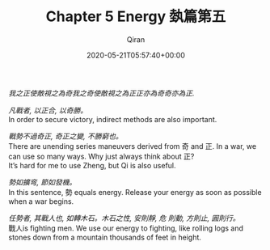 ﻿---
title: Chapter 5 Energy 埶篇第五
author: Qiran
type: post
date: 2020-05-21T05:57:40+00:00
aliases: ["/chapter-5-energy-埶篇第五/"]
categories:
  - "Sun Tzu's The Art of War"

---
_我之正使敵視之為奇我之奇使敵視之為正正亦為奇奇亦為正._

_凡戰者, 以正合, 以奇勝。_  
In order to secure victory, indirect methods are also important.

_戰勢不過奇正, 奇正之變, 不勝窮也。_  
There are unending series maneuvers derived from 奇 and 正. In a war, we can use so many ways. Why just always think about 正?  
It&#8217;s hard for me to use Zheng, but Qi is also useful.

_勢如擴弯, 節如發機。_  
In this sentence, 勢 equals energy. Release your energy as soon as possible when a war begins.

_任勢者, 其戰人也, 如轉木石。木石之性, 安則靜, 危 則動, 方則止, 圓則行。_  
戰人is fighting men. We use our energy to fighting, like rolling logs and stones down from a mountain thousands of feet in height.

